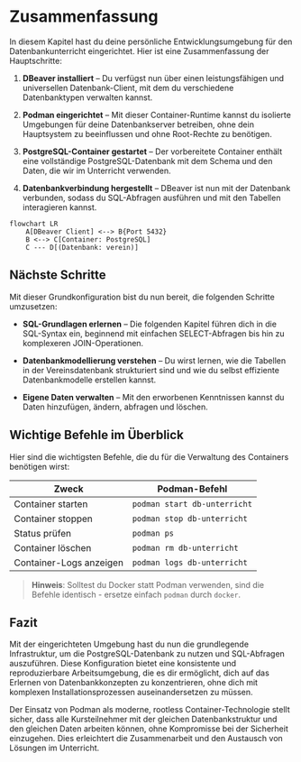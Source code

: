 # Zusammenfassung

In diesem Kapitel hast du deine persönliche Entwicklungsumgebung für den Datenbankunterricht eingerichtet. Hier ist eine Zusammenfassung der Hauptschritte:

1. **DBeaver installiert** – Du verfügst nun über einen leistungsfähigen und universellen Datenbank-Client, mit dem du verschiedene Datenbanktypen verwalten kannst.

2. **Podman eingerichtet** – Mit dieser Container-Runtime kannst du isolierte Umgebungen für deine Datenbankserver betreiben, ohne dein Hauptsystem zu beeinflussen und ohne Root-Rechte zu benötigen.

3. **PostgreSQL-Container gestartet** – Der vorbereitete Container enthält eine vollständige PostgreSQL-Datenbank mit dem Schema und den Daten, die wir im Unterricht verwenden.

4. **Datenbankverbindung hergestellt** – DBeaver ist nun mit der Datenbank verbunden, sodass du SQL-Abfragen ausführen und mit den Tabellen interagieren kannst.

```{mermaid}
flowchart LR
    A[DBeaver Client] <--> B{Port 5432}
    B <--> C[Container: PostgreSQL]
    C --- D[(Datenbank: verein)]
```

## Nächste Schritte

Mit dieser Grundkonfiguration bist du nun bereit, die folgenden Schritte umzusetzen:

- **SQL-Grundlagen erlernen** – Die folgenden Kapitel führen dich in die SQL-Syntax ein, beginnend mit einfachen SELECT-Abfragen bis hin zu komplexeren JOIN-Operationen.

- **Datenbankmodellierung verstehen** – Du wirst lernen, wie die Tabellen in der Vereinsdatenbank strukturiert sind und wie du selbst effiziente Datenbankmodelle erstellen kannst.

- **Eigene Daten verwalten** – Mit den erworbenen Kenntnissen kannst du Daten hinzufügen, ändern, abfragen und löschen.

## Wichtige Befehle im Überblick

Hier sind die wichtigsten Befehle, die du für die Verwaltung des Containers benötigen wirst:

| Zweck | Podman-Befehl |
|-------|--------------|
| Container starten | `podman start db-unterricht` |
| Container stoppen | `podman stop db-unterricht` |
| Status prüfen | `podman ps` |
| Container löschen | `podman rm db-unterricht` |
| Container-Logs anzeigen | `podman logs db-unterricht` |

> **Hinweis**: Solltest du Docker statt Podman verwenden, sind die Befehle identisch - ersetze einfach `podman` durch `docker`.

## Fazit

Mit der eingerichteten Umgebung hast du nun die grundlegende Infrastruktur, um die PostgreSQL-Datenbank zu nutzen und SQL-Abfragen auszuführen. Diese Konfiguration bietet eine konsistente und reproduzierbare Arbeitsumgebung, die es dir ermöglicht, dich auf das Erlernen von Datenbankkonzepten zu konzentrieren, ohne dich mit komplexen Installationsprozessen auseinandersetzen zu müssen.

Der Einsatz von Podman als moderne, rootless Container-Technologie stellt sicher, dass alle Kursteilnehmer mit der gleichen Datenbankstruktur und den gleichen Daten arbeiten können, ohne Kompromisse bei der Sicherheit einzugehen. Dies erleichtert die Zusammenarbeit und den Austausch von Lösungen im Unterricht.
